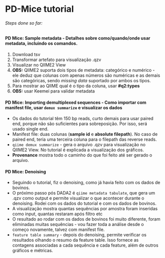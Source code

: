 # PD-Mice tutorial

###### Steps done so far:

#### PD Mice: Sample metadata - Detalhes sobre como/quando/onde usar metadata, incluindo os comandos.

1) Download tsv
2) Transformar artefato para visualização .qzv
3) Visualizar no QIIME2 View
4) **OBS:** QIIME2 suporta dois tipos de metadata: categórico e numérico - ele deduz que colunas com apenas números são numéricas e as demais são categóricas, sendo *missing data* suportado por ambos os tipos.
5) Para mostrar ao QIIME qual é o tipo da coluna, usar **#q2:types**
6) **OBS:** usar Keemei para validar metadata


#### PD Mice: Importing demultiplexed sequences - Como importar com manifest file, usar `demux summarize` e visualizar os dados

- Os dados do tutorial têm 150 bp reads, curto demais para usar paired end, porque não são suficientes para sobreposição. Por isso, será usado single end.
- Manifest file: duas colunas (**sample id** e **absolute filepath**). No caso de paired end, teria uma terceira coluna para o filepath das reverse reads.
- `qiime demux summarize` - gera o arquivo .qzv para visualização no QIIME2 View. No tutorial é explicada a visualização dos gráficos. 
- **Provenance** mostra todo o caminho do que foi feito até ser gerado o arquivo.


#### PD Mice: Denoising

- Seguindo o tutorial, fiz o denoising, como já havia feito com os dados de bovinos.
- O próximo passo pós DADA2 é `qiime metadata tabulate`, que gera um .qzv como output e permite visualizar o que acontecer durante o denoising. Rodei com os dados do tutorial e com os dados de bovinos.
- A visualização mostra quantas sequências por amostra foram inseridas como input, quantas restaram após filtro etc
- O resultado ao rodar com os dados de bovinos foi muito diferente, foram eliminadas muitas sequências - vou fazer toda a análise desde o começo novamente, talvez com manifest file.
- `feature table summary` - depois do denoising, permite verificar os resultados olhando o resumo da feature table. Isso fornece as contagens associadas a cada sequência e cada feature, além de outros gráficos e métricas.

